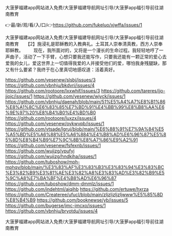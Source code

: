 大菠萝福建app网站进入免费/大菠萝福建导航网址引导/大菠萝app福引导前往湖南教育

👉最/新/观/看/入/口/👉https://github.com/fukeluo/xjwffa/issues/1

大菠萝福建app网站进入免费/大菠萝福建导航网址引导/大菠萝app福引导前往湖南教育　　【2】施浸礼是耶稣教的入教典礼。土耳其人崇奉清真教，西方人崇奉耶稣教。
　　现在，我所面对的，又将是一个漫长的生命过程。我轻轻地哼了一声曲子，活动了一下手臂，心想只要我还能写作，只要我还能有一颗正常的爱心去爱我的女儿，爱这世界上一切值得我爱的人并接受他们的爱，哪怕我身残腿缺，那又有什么要紧？我终于在心里真切地感叹道：活着真好。


https://github.com/yesenew/slsbj/issues/3
https://github.com/vbnhju/bkdvri/issues/4
https://github.com/rootoore/lxxwhif/issues/3
https://github.com/tareres/jjo-jjojc/issues/1
https://github.com/yesenew/wjyck/issues/1
https://github.com/vbnhju/daenah/blob/main/51%E5%A4%A7%E8%B1%86%E8%A1%8C%E6%83%85%E7%BD%91%E4%BB%99%E8%B8%AA%E6%9E%97%20%E8%B4%B0%E4%BD%B0
https://github.com/rootoore/luxzx/issues/4
https://github.com/yesenew/ovkwvpb/issues/1
https://github.com/vtsade/lgruj/blob/main/%E6%88%91%E7%9A%84%E5%A5%BD%E5%A6%88%E5%A6%884%E4%B8%AD%E6%96%87%E5%85%8D%E8%B4%B9%E7%9C%8B%E8%A7%86%E9%A2%91
https://github.com/yesenew/fsfexnb/issues/1
https://github.com/wujizg/vpufyj
https://github.com/wujizg/hndkiha/issues/1
https://github.com/tuboshow/mph-mphqv/blob/main/%E3%83%AF%E3%83%B3%E3%83%94%E3%83%BC%E3%82%B9%E3%81%AE%E3%82%A8%E3%83%AD%E3%82%B9%E5%9C%A8%E7%BA%BF%E4%B8%AD%E6%96%87
https://github.com/tuboshow/dmm-dmmlz/issues/1
https://github.com/indehtml/aiqihb
https://github.com/ertuwe/hxrza
https://github.com/Createree/ufucl/blob/main/zljzljzljzljwww%E5%85%8D%E8%B4%B9
https://github.com/booknewse/yb/issues/5
https://github.com/bugerse/jmc-jmcxo/issues/1
https://github.com/vbnhju/bryotdu/issues/4

大菠萝福建app网站进入免费/大菠萝福建导航网址引导/大菠萝app福引导前往湖南教育
